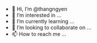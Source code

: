 - 👋 Hi, I’m @thangngyen
- 👀 I’m interested in ...
- 🌱 I’m currently learning ...
- 💞️ I’m looking to collaborate on ...
- 📫 How to reach me ...

<!---
thangngyen/thangngyen is a ✨ special ✨ repository because its `README.md` (this file) appears on your GitHub profile.
You can click the Preview link to take a look at your changes.
--->
